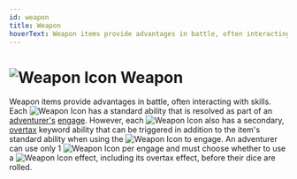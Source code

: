```yaml
---
id: weapon
title: Weapon
hoverText: Weapon items provide advantages in battle, often interacting with skills. Each  has a standard ability that is resolved as part of an [adventurer's](/docs/glossary/adventurer) [engage](/docs/battles/adventurer-turn/engage). However, each Weapon also has a secondary, [overtax](/docs/adventurer/items/overtax) keyword ability that can be triggered in addition to the item's standard ability when using the Weapon to engage.
---
```


# <img src="/icons/weapon.svg" alt="Weapon Icon"/> Weapon

Weapon items provide advantages in battle, often interacting with skills. Each <img src="/icons/weapon.svg" alt="Weapon Icon" class="icon-svg" /> has a standard ability that is resolved as part of an [adventurer's](/docs/glossary/adventurer) [engage](/docs/battles/adventurer-turn/engage). However, each <img src="/icons/weapon.svg" alt="Weapon Icon" class="icon-svg" /> also has a secondary, [overtax](/docs/adventurer/items/overtax) keyword ability that can be triggered in addition to the item's standard ability when using the <img src="/icons/weapon.svg" alt="Weapon Icon" class="icon-svg" /> to engage. An adventurer can use only 1 <img src="/icons/weapon.svg" alt="Weapon Icon" class="icon-svg" /> per engage and must choose whether to use a <img src="/icons/weapon.svg" alt="Weapon Icon" class="icon-svg" /> effect, including its overtax effect, before their dice are rolled.

